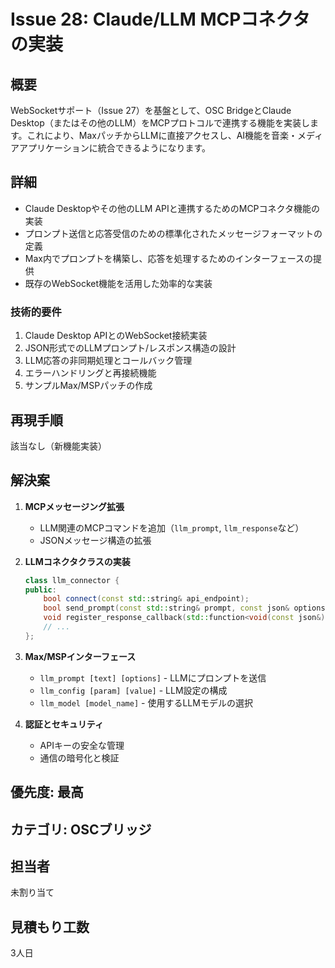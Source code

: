 # Issue 28: Claude/LLM MCPコネクタの実装

## 概要
WebSocketサポート（Issue 27）を基盤として、OSC BridgeとClaude Desktop（またはその他のLLM）をMCPプロトコルで連携する機能を実装します。これにより、MaxパッチからLLMに直接アクセスし、AI機能を音楽・メディアアプリケーションに統合できるようになります。

## 詳細
- Claude Desktopやその他のLLM APIと連携するためのMCPコネクタ機能の実装
- プロンプト送信と応答受信のための標準化されたメッセージフォーマットの定義
- Max内でプロンプトを構築し、応答を処理するためのインターフェースの提供
- 既存のWebSocket機能を活用した効率的な実装

### 技術的要件
1. Claude Desktop APIとのWebSocket接続実装
2. JSON形式でのLLMプロンプト/レスポンス構造の設計
3. LLM応答の非同期処理とコールバック管理
4. エラーハンドリングと再接続機能
5. サンプルMax/MSPパッチの作成

## 再現手順
該当なし（新機能実装）

## 解決案
1. **MCPメッセージング拡張**
   - LLM関連のMCPコマンドを追加（`llm_prompt`, `llm_response`など）
   - JSONメッセージ構造の拡張

2. **LLMコネクタクラスの実装**
   ```cpp
   class llm_connector {
   public:
       bool connect(const std::string& api_endpoint);
       bool send_prompt(const std::string& prompt, const json& options = {});
       void register_response_callback(std::function<void(const json&)> callback);
       // ...
   };
   ```

3. **Max/MSPインターフェース**
   - `llm_prompt [text] [options]` - LLMにプロンプトを送信
   - `llm_config [param] [value]` - LLM設定の構成
   - `llm_model [model_name]` - 使用するLLMモデルの選択

4. **認証とセキュリティ**
   - APIキーの安全な管理
   - 通信の暗号化と検証

## 優先度: 最高

## カテゴリ: OSCブリッジ

## 担当者
未割り当て

## 見積もり工数
3人日
